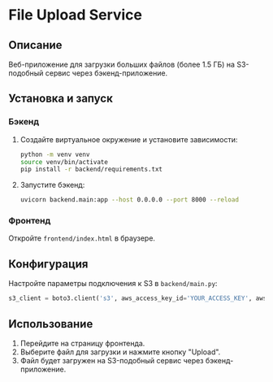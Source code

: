 # File Upload Service

## Описание

Веб-приложение для загрузки больших файлов (более 1.5 ГБ) на S3-подобный сервис через бэкенд-приложение.

## Установка и запуск

### Бэкенд

1. Создайте виртуальное окружение и установите зависимости:
    ```bash
    python -m venv venv
    source venv/bin/activate
    pip install -r backend/requirements.txt
    ```

2. Запустите бэкенд:
    ```bash
    uvicorn backend.main:app --host 0.0.0.0 --port 8000 --reload
    ```

### Фронтенд

Откройте `frontend/index.html` в браузере.

## Конфигурация

Настройте параметры подключения к S3 в `backend/main.py`:

```python
s3_client = boto3.client('s3', aws_access_key_id='YOUR_ACCESS_KEY', aws_secret_access_key='YOUR_SECRET_KEY', endpoint_url='https://your-s3-endpoint.com')
```

## Использование

1. Перейдите на страницу фронтенда.
2. Выберите файл для загрузки и нажмите кнопку "Upload".
3. Файл будет загружен на S3-подобный сервис через бэкенд-приложение.
